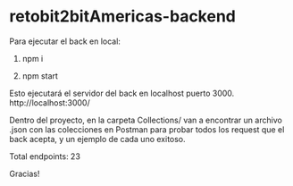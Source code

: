 # retobit2bitAmericas-backend

Para ejecutar el back en local: 

1. npm i

2. npm start

Esto ejecutará el servidor del back en localhost puerto 3000. 
http://localhost:3000/


Dentro del proyecto, en la carpeta Collections/ van a encontrar un archivo .json con las colecciones
en Postman para probar todos los request que el back acepta, y un ejemplo de cada uno exitoso. 

Total endpoints: 23


Gracias!

